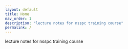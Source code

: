 ```yaml
---
layout: default
title: Home
nav_order: 1
description: "lecture notes for nsspc training course"
permalink: /
---
```


lecture notes for nsspc training course
